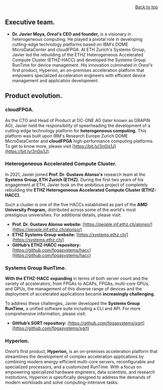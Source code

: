<div id="readme" class="Box-body readme blob js-code-block-container">
<article class="markdown-body entry-content p-3 p-md-6" itemprop="text">
<p align="right">
<a href="https://github.com/oreol-ag/oreol-web#--advanced-computing-technologies">Back to top</a>
</p>

## Executive team.
* **Dr. Javier Moya, *Oreol's* CEO and founder,** is a visionary in heterogeneous computing. He played a pivotal role in developing cutting-edge technology platforms based on IBM's DOME MicroDataCenter and cloudFPGA. At ETH Zurich's Systems Group, Javier led the rebuilding of the ETHZ Heterogeneous Accelerated Compute Cluster (ETHZ-HACC) and developed the Systems Group RunTime for device management. His innovation culminated in *Oreol's* first product, Hyperion, an on-premises acceleration platform that empowers specialized acceleration engineers with efficient device management and application development.

## Product evolution.

### cloudFPGA.
As the CTO and Head of Product at DC-ONE AG (later known as GRAPIN AG), Javier held the responsibility of spearheading the development of a cutting-edge technology platform for **heterogeneous computing.** This platform was built upon IBM's Research Europe Zurich DOME MicroDataCenter and **cloudFPGA** high-performance computing platforms. To get to know more, please visit [https://bit.ly/3n0js1J](https://bit.ly/3n0js1J).

### Heterogeneous Accelerated Compute Cluster.
In 2021, Javier joined **Prof. Dr. Gustavo Alonso's** research team at the **Systems Group, ETH Zurich (ETHZ).** During the first two years of his engagement at ETH, Javier took on the ambitious project of completely rebuilding the **ETHZ Heterogeneous Accelerated Compute Cluster (ETHZ-HACC).** 

Such a cluster is one of the five HACCs established as part of the **AMD University Program,** distributed across some of the world's most prestigious universities. For additional details, please visit: 

* **Prof. Dr. Gustavo Alonso website:** [https://people.inf.ethz.ch/alonso/](https://people.inf.ethz.ch/alonso/)
* **ETHZ Systems Group website:** [https://systems.ethz.ch/](https://systems.ethz.ch/)
* **GitHub’s ETHZ-HACC repository:** [https://github.com/fpgasystems/hacc](https://github.com/fpgasystems/hacc)

### Systems Group RunTime.
**With the ETHZ-HACC expanding** in terms of both server count and the variety of accelerators, from FPGAs to ACAPs, FPGAs, multi-core GPUs, and GPUs, the management of this diverse range of devices and the deployment of accelerated applications became **increasingly challenging.**

To address these challenges, Javier developed the **Systems Group RunTime,** a unified software suite including a CLI and API. For more comprehensive information, please visit: 

* **GitHub’s SGRT repository:** [https://github.com/fpgasystems/sgrt](https://github.com/fpgasystems/sgrt)

### Hyperion.
*Oreol’s* first product, **Hyperion,** is an on-premises acceleration platform that streamlines the development of complex acceleration applications by combining modern energy-efficient multi-core servers, reconfigurable and specialized processors, and a customized RunTime. With a focus on empowering specialized hardware engineers, data scientists, and research institutions, Hyperion is specifically designed to address the demands of modern workloads and solve computing-intensive tasks.